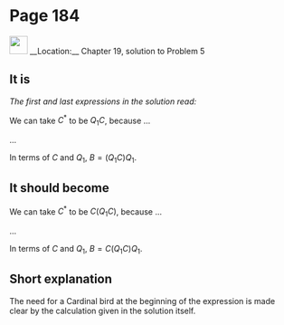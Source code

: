 # Page 184

<img src="/pictures/correction_yellow.svg" width="32px"/>
__Location:__ Chapter 19, solution to Problem 5

## It is

_The first and last expressions in the solution read:_

We can take $C^*$ to be $Q_1C$, because ...

...

In terms of $C$ and $Q_1$, $B=(Q_1C)Q_1$.

## It should become

We can take $C^*$ to be $C(Q_1C)$, because ...

...

In terms of $C$ and $Q_1$, $B=C(Q_1C)Q_1$.

## Short explanation

The need for a Cardinal bird at the beginning of the expression is made clear by the calculation
given in the solution itself.
